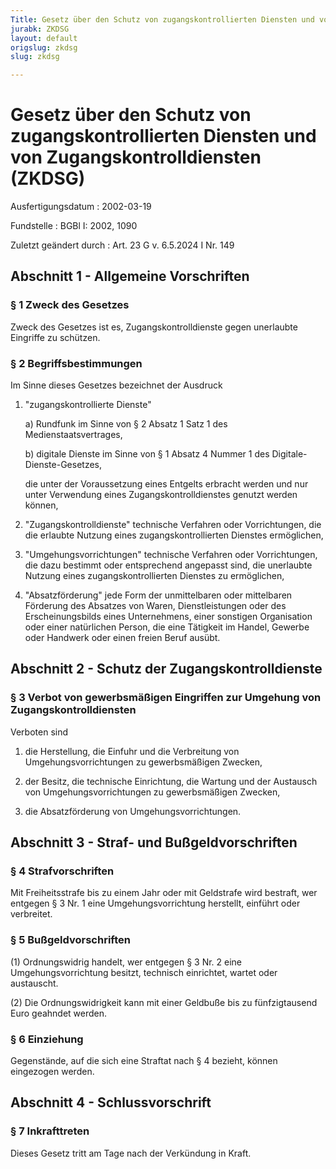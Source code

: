 ```yaml
---
Title: Gesetz über den Schutz von zugangskontrollierten Diensten und von Zugangskontrolldiensten
jurabk: ZKDSG
layout: default
origslug: zkdsg
slug: zkdsg

---
```


# Gesetz über den Schutz von zugangskontrollierten Diensten und von Zugangskontrolldiensten (ZKDSG)

Ausfertigungsdatum
:   2002-03-19

Fundstelle
:   BGBl I: 2002, 1090

Zuletzt geändert durch
:   Art. 23 G v. 6.5.2024 I Nr. 149


## Abschnitt 1 - Allgemeine Vorschriften



### § 1 Zweck des Gesetzes

Zweck des Gesetzes ist es, Zugangskontrolldienste gegen unerlaubte Eingriffe zu schützen.


### § 2 Begriffsbestimmungen

Im Sinne dieses Gesetzes bezeichnet der Ausdruck

1.  "zugangskontrollierte Dienste"

    a)  Rundfunk im Sinne von § 2 Absatz 1 Satz 1 des Medienstaatsvertrages,


    b)  digitale Dienste im Sinne von § 1 Absatz 4 Nummer 1 des Digitale-Dienste-Gesetzes,




    die unter der Voraussetzung eines Entgelts erbracht werden und nur unter Verwendung eines Zugangskontrolldienstes genutzt werden können,


2.  "Zugangskontrolldienste" technische Verfahren oder Vorrichtungen, die die erlaubte Nutzung eines zugangskontrollierten Dienstes ermöglichen,


3.  "Umgehungsvorrichtungen" technische Verfahren oder Vorrichtungen, die dazu bestimmt oder entsprechend angepasst sind, die unerlaubte Nutzung eines zugangskontrollierten Dienstes zu ermöglichen,


4.  "Absatzförderung" jede Form der unmittelbaren oder mittelbaren Förderung des Absatzes von Waren, Dienstleistungen oder des Erscheinungsbilds eines Unternehmens, einer sonstigen Organisation oder einer natürlichen Person, die eine Tätigkeit im Handel, Gewerbe oder Handwerk oder einen freien Beruf ausübt.





## Abschnitt 2 - Schutz der Zugangskontrolldienste



### § 3 Verbot von gewerbsmäßigen Eingriffen zur Umgehung von Zugangskontrolldiensten

Verboten sind

1.  die Herstellung, die Einfuhr und die Verbreitung von Umgehungsvorrichtungen zu gewerbsmäßigen Zwecken,


2.  der Besitz, die technische Einrichtung, die Wartung und der Austausch von Umgehungsvorrichtungen zu gewerbsmäßigen Zwecken,


3.  die Absatzförderung von Umgehungsvorrichtungen.





## Abschnitt 3 - Straf- und Bußgeldvorschriften



### § 4 Strafvorschriften

Mit Freiheitsstrafe bis zu einem Jahr oder mit Geldstrafe wird bestraft, wer entgegen § 3 Nr. 1 eine Umgehungsvorrichtung herstellt, einführt oder verbreitet.


### § 5 Bußgeldvorschriften

(1) Ordnungswidrig handelt, wer entgegen § 3 Nr. 2 eine Umgehungsvorrichtung besitzt, technisch einrichtet, wartet oder austauscht.

(2) Die Ordnungswidrigkeit kann mit einer Geldbuße bis zu fünfzigtausend Euro geahndet werden.


### § 6 Einziehung

Gegenstände, auf die sich eine Straftat nach § 4 bezieht, können eingezogen werden.


## Abschnitt 4 - Schlussvorschrift



### § 7 Inkrafttreten

Dieses Gesetz tritt am Tage nach der Verkündung in Kraft.

